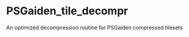PSGaiden_tile_decompr
=====================

An optimized decompression routine for PSGaiden compressed tilesets
